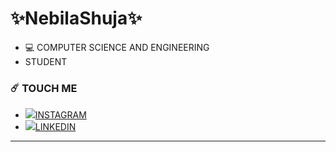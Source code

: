 # ✨NebilaShuja✨

- 💻 COMPUTER SCIENCE AND ENGINEERING
- STUDENT


### ☄️ TOUCH ME
* <img src="https://img.icons8.com/clouds/25/000000/instagram-new--v2.png"/>[INSTAGRAM](https://www.instagram.com/__neb__ila__/)
* <img src="https://img.icons8.com/clouds/25/000000/linkedin.png"/>[LINKEDIN](https://www.linkedin.com/in/nebila-s-4b183a214/)
<hr>
